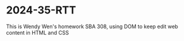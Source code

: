 ﻿# 2024-35-RTT
This is Wendy Wen's homework SBA 308, using DOM to keep edit web content in HTML and CSS
